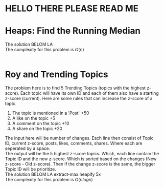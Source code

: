 # HELLO THERE PLEASE READ ME

# Heaps: Find the Running Median
The solution BELOM LA <br>
The complexity for this problem is *O*(*n*)<br>
<br>

# Roy and Trending Topics
The problem here is to find 5 Trending Topics (topics with the highest z-score). Each topic will have its own ID and each of them also have a starting z-score (current). Here are some rules that can increase the z-score of a topic.<br>

1. The topic is mentioned in a 'Post' +50 <br>
2. A like on the topic +5 <br>
3. A comment on the topic +10 <br>
4. A share on the topic +20 <br>

The input here will be number of changes. Each line then consist of Topic ID, current z-score, posts, likes, comments, shares. Where each are seperated by a space. <br>
The output will be the 5 highest z-score topics. Which, each line contain the Topic ID and the new z-score. Which is sorted based on the changes (New z-score - Old z-score). Then if the change z-score is the same, the bigger Topic ID will be prioritize. <br>
The solution BELOM LA extract-max heapify 5x<br>
The complexity for this problem is *O*(*nlogn*)<br>
<br>
